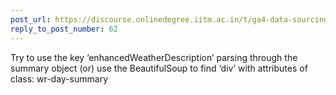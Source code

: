 ```yaml
---
post_url: https://discourse.onlinedegree.iitm.ac.in/t/ga4-data-sourcing-discussion-thread-tds-jan-2025/165959/266
reply_to_post_number: 62
---
```

Try to use the key ‘enhancedWeatherDescription’ parsing through the summary object (or) use the BeautifulSoup to find ‘div’ with attributes of  
class: wr-day-summary